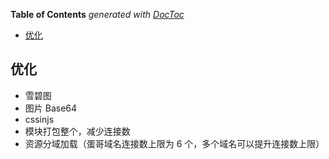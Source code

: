 <!-- START doctoc generated TOC please keep comment here to allow auto update -->
<!-- DON'T EDIT THIS SECTION, INSTEAD RE-RUN doctoc TO UPDATE -->
**Table of Contents**  *generated with [DocToc](https://github.com/thlorenz/doctoc)*

- [优化](#%E4%BC%98%E5%8C%96)

<!-- END doctoc generated TOC please keep comment here to allow auto update -->

## 优化

- 雪碧图
- 图片 Base64
- cssinjs
- 模块打包整个，减少连接数
- 资源分域加载（蛋哥域名连接数上限为 6 个，多个域名可以提升连接数上限）
